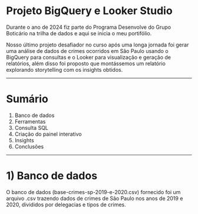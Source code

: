 # Projeto BigQuery e Looker Studio

Durante o ano de 2024 fiz parte do Programa Desenvolve do Grupo Boticário na trilha de dados e aqui se inicia o meu portifólio.

Nosso último projeto desafiador no curso após uma longa jornada foi gerar uma análise de dados de crimes ocorridos em São Paulo usando o BigQuery para consultas e o Looker para visualização e geração de relatórios, além disso foi proposto que montássemos um relatório explorando storytelling com os insights obtidos.

____________________________________________________________________________________________________________________________________________
# Sumário
1) Banco de dados
2) Ferramentas
3) Consulta SQL
4) Criação do painel interativo
5) Insights
6) Conclusões
_____________________________________________________________________________________________________________________________________________
# 1) Banco de dados
   O banco de dados (base-crimes-sp-2019-e-2020.csv) fornecido foi um arquivo .csv trazendo dados de crimes de São Paulo nos anos de 2019 e 2020, divididos por delegacias e tipos de crimes.
   
